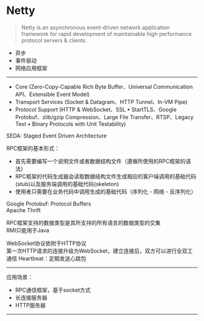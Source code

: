 # Netty

> Netty is an asynchronous event-driven network application framework for rapid development of maintainable high performance protocol servers & clients.
- 异步
- 事件驱动
- 网络应用框架   

---

- Core (Zero-Copy-Capable Rich Byte Buffer、Universal Communication API、Extensible Event Model)
- Transport Services (Socket & Datagram、HTTP Tunnel、In-VM Pipe)
- Protocol Support (HTTP & WebSocket、SSL • StartTLS、Google Protobuf、zlib/gzip Compression、Large File Transfer、RTSP、Legacy Text • Binary Protocols with Unit Testability)   

SEDA: Staged Event Driven Architecture  

RPC框架的基本形式：
- 首先需要编写一个说明文件或者数据结构文件（遵循所使用的RPC框架的语法）
- RPC框架的代码生成器会读取数据结构文件生成相应的客户端调用的基础代码(stub)以及服务端调用的基础代码(skeleton)
- 使用者只需要在业务代码中调用生成的基础代码（序列化 - 网络 - 反序列化）

Google Protobuf: Protocol Buffers  
Apache Thrift

RPC框架支持的数据类型是其所支持的所有语言的数据类型的交集  
RMI只能用于Java

WebSocket协议依附于HTTP协议  
第一次HTTP请求的连接升级为WebSocket，建立连接后，双方可以进行全双工通信
Heartbeat：定期发送心跳包

---

应用场景：
- RPC通信框架，基于socket方式
- 长连接服务器
- HTTP服务器

---


